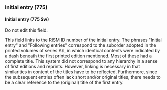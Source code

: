 ### Initial entry (775)

#### Initial entry (775 $w)
Do not edit this field.

This field links to the RISM ID number of the initial entry. The phrases "Initial entry" and "Following entries"
correspond to the suborder adopted in the printed volumes of series A/I, in which identical contents were indicated by a
dash beneath the first printed edition mentioned. Most of these had a complete title. This system did not correspond to
any hierarchy in a sense of first editions and reprints. However, linking is necessary in that similarities in content
of the titles have to be reflected. Furthermore, since the subsequent entries often lack short and/or original titles,
there needs to be a clear reference to the (original) title of the first entry.
